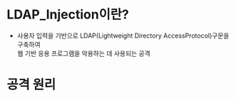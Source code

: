 # LDAP_Injection이란?

* 사용자 입력을 기반으로 LDAP(Lightweight Directory AccessProtocol)구문을 구축하여 
<br>웹 기반 응용 프로그램을 악용하는 데 사용되는 공격

# 공격 원리

